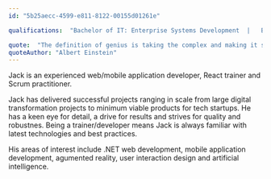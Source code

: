 ```yaml
---
id: "5b25aecc-4599-e811-8122-00155d01261e"

qualifications:  "Bachelor of IT: Enterprise Systems Development  |   Bachelor of Business: Management"

quote:  "The definition of genius is taking the complex and making it simple."
quoteAuthor: "Albert Einstein"
---
```


Jack is an experienced web/mobile application developer, React trainer and Scrum practitioner.  

Jack has delivered successful projects ranging in scale from large digital transformation projects to minimum viable products for tech startups. He has a keen eye for detail, a drive for results and strives for quality and robustnes. Being a trainer/developer means Jack is always familiar with latest technologies and best practices.   

His areas of interest include .NET web development, mobile application development, agumented reality, user interaction design and artificial intelligence.  
